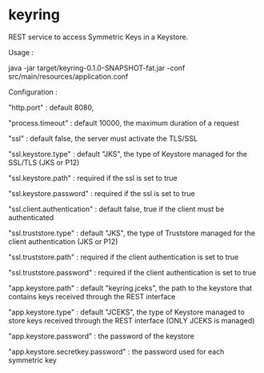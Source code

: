 # keyring
REST service to access Symmetric Keys in a Keystore.

Usage :

  java -jar target/keyring-0.1.0-SNAPSHOT-fat.jar -conf src/main/resources/application.conf


Configuration :


  "http.port" : default 8080,
  
  "process.timeout" : default 10000, the maximum duration of a request
  
  "ssl" : default false, the server must activate the TLS/SSL
  
  "ssl.keystore.type" : default "JKS", the type of Keystore managed for the SSL/TLS (JKS or P12)
  
  "ssl.keystore.path" : required if the ssl is set to true
  
  "ssl.keystore.password" : required if the ssl is set to true
  
  "ssl.client.authentication" : default false, true if the client must be authenticated
  
  "ssl.truststore.type" : default "JKS", the type of Truststore managed for the client authentication (JKS or P12)
  
  "ssl.truststore.path" : required if the client authentication is set to true
  
  "ssl.truststore.password" :  required if the client authentication is set to true
  
  "app.keystore.path" : default "keyring.jceks", the path to the keystore that contains keys received through the REST interface
  
  "app.keystore.type" : default "JCEKS", the type of Keystore managed to store keys received through the REST interface (ONLY JCEKS is managed)
  
  "app.keystore.password" : the password of the keystore
  
  "app.keystore.secretkey.password" : the password used for each symmetric key
